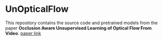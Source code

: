 # UnOpticalFlow
This repository contains the source code and pretrained models from the paper **Occlusion Aware Unsupervised Learning of Optical Flow From Video**.
[paper link](https://arxiv.org/pdf/2003.01960)

[](pic/results.gif)
